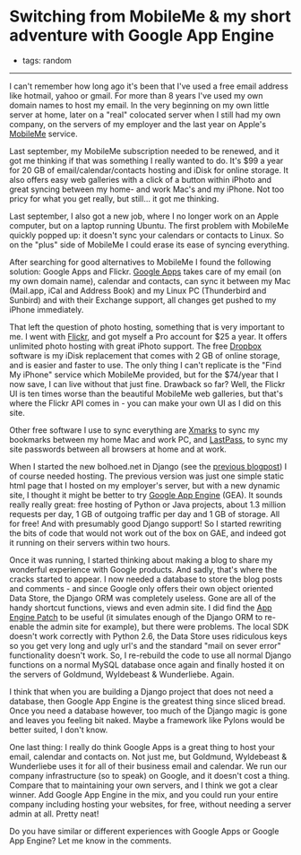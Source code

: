# Switching from MobileMe & my short adventure with Google App Engine
- tags: random

---

I can't remember how long ago it's been that I've used a free email address like hotmail, yahoo or gmail. For more than 8 years I've used my own domain names to host my email. In the very beginning on my own little server at home, later on a "real" colocated server when I still had my own company, on the servers of my employer and the last year on Apple's [MobileMe](http://www.apple.com/mobileme/) service.

Last september, my MobileMe subscription needed to be renewed, and it got me thinking if that was something I really wanted to do. It's $99 a year for 20 GB of email/calendar/contacts hosting and iDisk for online storage. It also offers easy web galleries with a click of a button within iPhoto and great syncing between my home- and work Mac's and my iPhone. Not too pricy for what you get really, but still... it got me thinking.

Last september, I also got a new job, where I no longer work on an Apple computer, but on a laptop running Ubuntu. The first problem with MobileMe quickly popped up: it doesn't sync your calendars or contacts to Linux. So on the "plus" side of MobileMe I could erase its ease of syncing everything.

After searching for good alternatives to MobileMe I found the following solution: Google Apps and Flickr. [Google Apps](http://www.google.com/apps/intl/en/business/index.html) takes care of my email (on my own domain name), calendar and contacts, can sync it between my Mac (Mail.app, iCal and Address Book) and my Linux PC (Thunderbird and Sunbird) and with their Exchange support, all changes get pushed to my iPhone  immediately.

That left the question of photo hosting, something that is very important to me. I went with [Flickr](http://www.flickr.com/), and got myself a Pro account for $25 a year. It offers unlimited photo hosting with great iPhoto support. The free [Dropbox](https://www.getdropbox.com/referrals/NTIzMTA5NjU5) software is my iDisk replacement that comes with 2 GB of online storage, and is easier and faster to use. The only thing I can't replicate is the "Find My iPhone" service which MobileMe provided, but for the $74/year that I now save, I can live without that just fine. Drawback so far? Well, the Flickr UI is ten times worse than the beautiful MobileMe web galleries, but that's where the Flickr API comes in - you can make your own UI as I did on this site.

Other free software I use to sync everything are [Xmarks](http://www.xmarks.com/) to sync my bookmarks between my home Mac and work PC, and [LastPass](https://lastpass.com/), to sync my site passwords between all browsers at home and at work.

When I started the new bolhoed.net in Django (see the [previous blogpost](/articles/2009/new-site-new-django-plone-blog/)) I of course needed hosting. The previous version was just one simple static html page that I hosted on my employer's server, but with a new dynamic site, I thought it might be better to try [Google App Engine](http://code.google.com/appengine/) (GEA). It sounds really really great: free hosting of Python or Java projects, about 1.3 million requests per day, 1 GB of outgoing traffic per day and 1 GB of storage. All for free! And with presumably good Django support! So I started rewriting the bits of code that would not work out of the box on GAE, and indeed got it running on their servers within two hours. 

Once it was running, I started thinking about making a blog to share my wonderful experience with Google products. And sadly, that's where the cracks started to appear. I now needed a database to store the blog posts and comments - and since Google only offers their own object oriented Data Store, the Django ORM was completely useless. Gone are all of the handy shortcut functions, views and even admin site. I did find the [App Engine Patch](http://code.google.com/p/app-engine-patch/) to be useful (it simulates enough of the Django ORM to re-enable the admin site for example), but there were problems. The local SDK doesn't work correctly with Python 2.6, the Data Store uses ridiculous keys so you get very long and ugly url's and the standard "mail on sever error" functionality doesn't work. So, I re-rebuild the code to use all normal Django functions on a normal MySQL database once again and finally hosted it on the servers of Goldmund, Wyldebeast & Wunderliebe. Again.

I think that when you are building a Django project that does not need a database, then Google App Engine is the greatest thing since sliced bread. Once you need a database however, too much of the Django magic is gone and leaves you feeling bit naked. Maybe a framework like Pylons would be better suited, I don't know.

One last thing: I really do think Google Apps is a great thing to host your email, calendar and contacts on. Not just me, but Goldmund, Wyldebeast & Wunderliebe uses it for all of their business email and calendar. We run our company infrastructure (so to speak) on Google, and it doesn't cost a thing. Compare that to maintaining your own servers, and I think we got a clear winner. Add Google App Engine in the mix, and you could run your entire company including hosting your websites, for free, without needing a server admin at all. Pretty neat!

Do you have similar or different experiences with Google Apps or Google App Engine? Let me know in the comments.